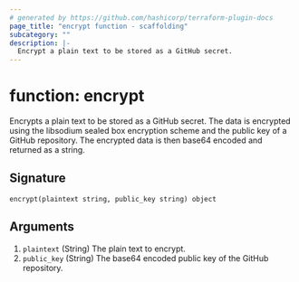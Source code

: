 ```yaml
---
# generated by https://github.com/hashicorp/terraform-plugin-docs
page_title: "encrypt function - scaffolding"
subcategory: ""
description: |-
  Encrypt a plain text to be stored as a GitHub secret.
---
```


# function: encrypt

Encrypts a plain text to be stored as a GitHub secret. The data is encrypted using the
libsodium sealed box encryption scheme and the public key of a GitHub repository. The
encrypted data is then base64 encoded and returned as a string.



## Signature

<!-- signature generated by tfplugindocs -->
```text
encrypt(plaintext string, public_key string) object
```

## Arguments

<!-- arguments generated by tfplugindocs -->
1. `plaintext` (String) The plain text to encrypt.
1. `public_key` (String) The base64 encoded public key of the GitHub repository.

